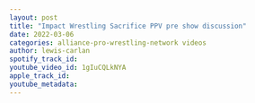 ```yaml
---
layout: post
title: "Impact Wrestling Sacrifice PPV pre show discussion"
date: 2022-03-06
categories: alliance-pro-wrestling-network videos
author: lewis-carlan
spotify_track_id: 
youtube_video_id: 1gIuCQLkNYA
apple_track_id: 
youtube_metadata: 
---
```

